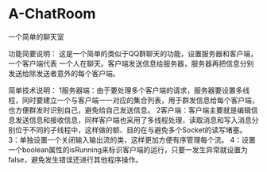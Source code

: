 # A-ChatRoom
一个简单的聊天室

功能简要说明：
  这是一个简单的类似于QQ群聊天的功能，设置服务器和客户端，一个客户端代表 一个人在聊天。客户端发送信息给服务器，服务器再把信息分别发送给除发送者意外的每个客户端。
 
 简单技术说明：
  1服务器端：由于要处理多个客户端的请求，服务器要设置多线程，同时要建立一个与客户端一一对应的集合列表，用于群发信息给每个客户端，也方便群发时识别自己，避免给自己发送信息。
  2客户端：客户端主要就是编辑信息发送信息和接收信息，同样客户端也采用了多线程处理，读取消息和写入消息分别位于不同的子线程中，这样做的额、目的在与避免多个Socket的读写堵塞。
  3：单独设置一个关闭输入输出流的类，这样更加方便有序管理每个流。
  4：设置一个boolean属性的isRunning来标识客户端的运行，只要一发生异常就设置为false，避免发生错误还进行其他程序操作。

